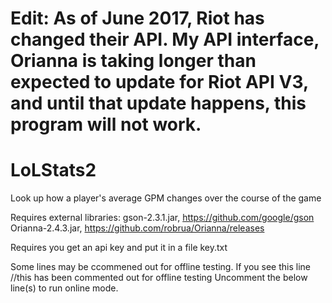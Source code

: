 # Edit: As of June 2017, Riot has changed their API. My API interface, Orianna is taking longer than expected to update for Riot API V3, and until that update happens, this program will not work.

# LoLStats2
Look up how a player's average GPM changes over the course of the game

Requires external libraries: 
	gson-2.3.1.jar, https://github.com/google/gson
	Orianna-2.4.3.jar, https://github.com/robrua/Orianna/releases
	
Requires you get an api key and put it in a file key.txt

Some lines may be ccommened out for offline testing. If you see this line
//this has been commented out for offline testing
Uncomment the below line(s) to run online mode.
